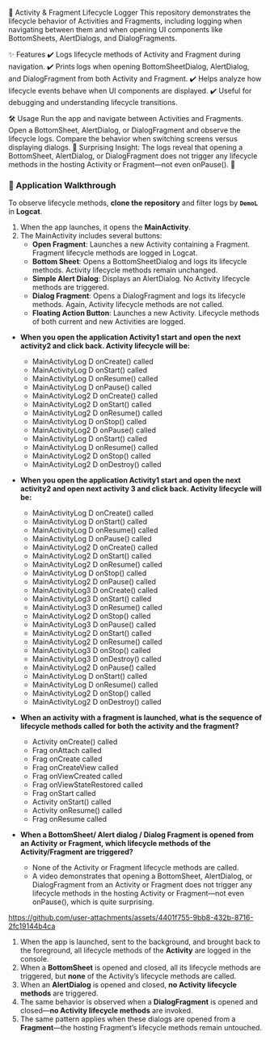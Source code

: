 📌 Activity & Fragment Lifecycle Logger
This repository demonstrates the lifecycle behavior of Activities and Fragments, including logging when navigating between them and when opening UI components like BottomSheets, AlertDialogs, and DialogFragments.

✨ Features
✔️ Logs lifecycle methods of Activity and Fragment during navigation.
✔️ Prints logs when opening BottomSheetDialog, AlertDialog, and DialogFragment from both Activity and Fragment.
✔️ Helps analyze how lifecycle events behave when UI components are displayed.
✔️ Useful for debugging and understanding lifecycle transitions.

🛠 Usage
Run the app and navigate between Activities and Fragments.
Open a BottomSheet, AlertDialog, or DialogFragment and observe the lifecycle logs.
Compare the behavior when switching screens versus displaying dialogs.
📌 Surprising Insight: The logs reveal that opening a BottomSheet, AlertDialog, or DialogFragment does not trigger any lifecycle methods in the hosting Activity or Fragment—not even onPause(). 🚀

### 🚀 Application Walkthrough

To observe lifecycle methods, **clone the repository** and filter logs by **`DemoL`** in **Logcat**.

1. When the app launches, it opens the **MainActivity**.
2. The MainActivity includes several buttons:
   - **Open Fragment**: Launches a new Activity containing a Fragment. Fragment lifecycle methods are logged in Logcat.
   - **Bottom Sheet**: Opens a BottomSheetDialog and logs its lifecycle methods. Activity lifecycle methods remain unchanged.
   - **Simple Alert Dialog**: Displays an AlertDialog. No Activity lifecycle methods are triggered.
   - **Dialog Fragment**: Opens a DialogFragment and logs its lifecycle methods. Again, Activity lifecycle methods are not called.
   - **Floating Action Button**: Launches a new Activity. Lifecycle methods of both current and new Activities are logged.

* **When you open the application Activity1 start and open the next activity2 and click back. Activity lifecycle will be:**
    - MainActivityLog          D  onCreate() called
    - MainActivityLog          D  onStart() called
    - MainActivityLog          D  onResume() called
    - MainActivityLog          D  onPause() called
    - MainActivityLog2         D  onCreate() called
    - MainActivityLog2         D  onStart() called
    - MainActivityLog2         D  onResume() called
    - MainActivityLog          D  onStop() called
    - MainActivityLog2         D  onPause() called
    - MainActivityLog          D  onStart() called
    - MainActivityLog          D  onResume() called
    - MainActivityLog2         D  onStop() called
    - MainActivityLog2         D  onDestroy() called

* **When you open the application Activity1 start and open the next activity2 and open next activity 3 and click back. Activity lifecycle will be:**
    - MainActivityLog         D  onCreate() called
    - MainActivityLog         D  onStart() called
    - MainActivityLog         D  onResume() called
    - MainActivityLog         D  onPause() called
    - MainActivityLog2        D  onCreate() called
    - MainActivityLog2        D  onStart() called
    - MainActivityLog2        D  onResume() called
    - MainActivityLog         D  onStop() called
    - MainActivityLog2        D  onPause() called
    - MainActivityLog3        D  onCreate() called
    - MainActivityLog3        D  onStart() called
    - MainActivityLog3        D  onResume() called
    - MainActivityLog2        D  onStop() called
    - MainActivityLog3        D  onPause() called
    - MainActivityLog2        D  onStart() called
    - MainActivityLog2        D  onResume() called
    - MainActivityLog3        D  onStop() called
    - MainActivityLog3        D  onDestroy() called
    - MainActivityLog2        D  onPause() called
    - MainActivityLog         D  onStart() called
    - MainActivityLog         D  onResume() called
    - MainActivityLog2        D  onStop() called
    - MainActivityLog2        D  onDestroy() called

* **When an activity with a fragment is launched, what is the sequence of lifecycle methods called for both the activity and the fragment?**
    - Activity  onCreate() called
    - Frag      onAttach called
    - Frag      onCreate called
    - Frag      onCreateView called
    - Frag      onViewCreated called
    - Frag      onViewStateRestored called
    - Frag      onStart called
    - Activity  onStart() called
    - Activity  onResume() called
    - Frag      onResume called

* **When a BottomSheet/ Alert dialog / Dialog Fragment is opened from an Activity or Fragment, which lifecycle methods of the Activity/Fragment are triggered?** 
    - None of the Activity or Fragment lifecycle methods are called.
    - A video demonstrates that opening a BottomSheet, AlertDialog, or DialogFragment from an Activity or Fragment does not trigger any lifecycle methods in the hosting Activity or Fragment—not even onPause(), which is quite surprising.



https://github.com/user-attachments/assets/4401f755-9bb8-432b-8716-2fc19144b4ca

1. When the app is launched, sent to the background, and brought back to the foreground, all lifecycle methods of the **Activity** are logged in the console.  
2. When a **BottomSheet** is opened and closed, all its lifecycle methods are triggered, but **none** of the Activity’s lifecycle methods are called.  
3. When an **AlertDialog** is opened and closed, **no Activity lifecycle methods** are triggered.  
4. The same behavior is observed when a **DialogFragment** is opened and closed—**no Activity lifecycle methods** are invoked.  
5. The same pattern applies when these dialogs are opened from a **Fragment**—the hosting Fragment’s lifecycle methods remain untouched.
